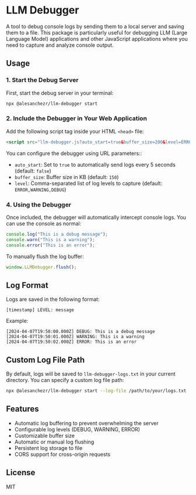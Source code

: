 # LLM Debugger

A tool to debug console logs by sending them to a local server and saving them to a file. This package is particularly useful for debugging LLM (Large Language Model) applications and other JavaScript applications where you need to capture and analyze console output.

## Usage

### 1. Start the Debug Server

First, start the debug server in your terminal:

```bash
npx @alesanchezr/llm-debugger start
```

### 2. Include the Debugger in Your Web Application

Add the following script tag inside your HTML `<head>` file:

```html
<script src="llm-debugger.js?auto_start=true&buffer_size=200&level=ERROR,WARNING,DEBUG"></script>
```

You can configure the debugger using URL parameters::

- `auto_start`: Set to `true` to automatically send logs every 5 seconds (default: `false`)
- `buffer_size`: Buffer size in KB (default: `150`)
- `level`: Comma-separated list of log levels to capture (default: `ERROR,WARNING,DEBUG`)

### 4. Using the Debugger

Once included, the debugger will automatically intercept console logs. You can use the console as normal:

```javascript
console.log("This is a debug message");
console.warn("This is a warning");
console.error("This is an error");
```

To manually flush the log buffer:

```javascript
window.LLMDebugger.flush();
```

## Log Format

Logs are saved in the following format:

```
[timestamp] LEVEL: message
```

Example:

```
[2024-04-07T19:50:00.000Z] DEBUG: This is a debug message
[2024-04-07T19:50:01.000Z] WARNING: This is a warning
[2024-04-07T19:50:02.000Z] ERROR: This is an error
```

## Custom Log File Path

By default, logs will be saved to `llm-debugger-logs.txt` in your current directory. You can specify a custom log file path:

```bash
npx @alesanchezr/llm-debugger start --log-file /path/to/your/logs.txt
```

## Features

- Automatic log buffering to prevent overwhelming the server
- Configurable log levels (DEBUG, WARNING, ERROR)
- Customizable buffer size
- Automatic or manual log flushing
- Persistent log storage to file
- CORS support for cross-origin requests

## License

MIT 
